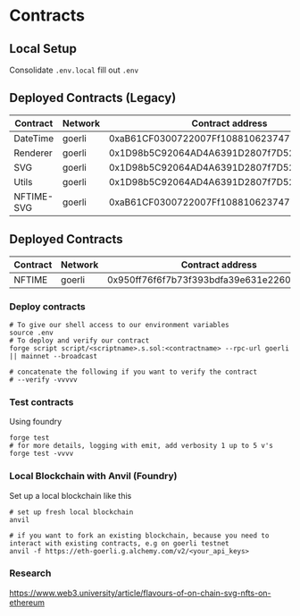 # Contracts

## Local Setup

Consolidate `.env.local` fill out `.env`

## Deployed Contracts (Legacy)

| Contract   | Network | Contract address                           |
| ---------- | ------- | ------------------------------------------ |
| DateTime   | goerli  | 0xaB61CF0300722007Ff10881062374776E13a097c |
| Renderer   | goerli  | 0x1D98b5C92064AD4A6391D2807f7D526b9aFF1b8B |
| SVG        | goerli  | 0x1D98b5C92064AD4A6391D2807f7D526b9aFF1b8B |
| Utils      | goerli  | 0x1D98b5C92064AD4A6391D2807f7D526b9aFF1b8B |
| NFTIME-SVG | goerli  | 0xaB61CF0300722007Ff10881062374776E13a097c |

## Deployed Contracts

| Contract | Network | Contract address                           |
| -------- | ------- | ------------------------------------------ |
| NFTIME   | goerli  | 0x950ff76f6f7b73f393bdfa39e631e226007740db |

### Deploy contracts

```shell
# To give our shell access to our environment variables
source .env
# To deploy and verify our contract
forge script script/<scriptname>.s.sol:<contractname> --rpc-url goerli || mainnet --broadcast

# concatenate the following if you want to verify the contract
# --verify -vvvvv

```

### Test contracts

Using foundry

```shell
forge test
# for more details, logging with emit, add verbosity 1 up to 5 v's
forge test -vvvv
```

### Local Blockchain with Anvil (Foundry)

Set up a local blockchain like this

```shell
# set up fresh local blockchain
anvil

# if you want to fork an existing blockchain, because you need to interact with existing contracts, e.g on goerli testnet
anvil -f https://eth-goerli.g.alchemy.com/v2/<your_api_keys>
```

### Research

https://www.web3.university/article/flavours-of-on-chain-svg-nfts-on-ethereum
